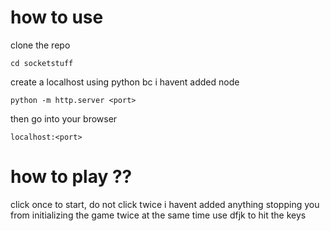 # how to use

clone the repo
```
cd socketstuff
```
create a localhost using python bc i  havent added node
```
python -m http.server <port>
```
then go into your browser
```
localhost:<port>
```

# how to play ??
click once to start, do not click twice i  havent added anything stopping you from initializing the game twice at the same time
use dfjk to hit the keys

